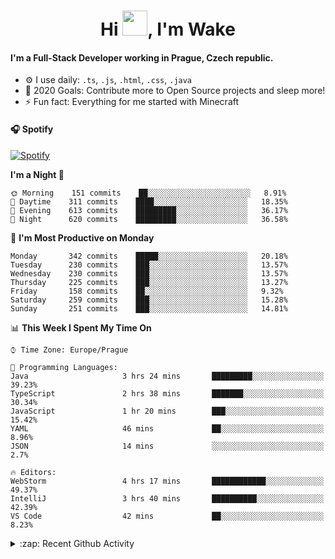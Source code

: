 <h1 align="center">Hi <img src="https://raw.githubusercontent.com/MrWakeCZ/MrWakeCZ/master/Hi.gif" width="40px" />, I'm Wake</h1>

#### I'm a Full-Stack Developer working in Prague, Czech republic.
- ⚙️ I use daily: `.ts`, `.js`, `.html`, `.css`, `.java`
- 🥅 2020 Goals: Contribute more to Open Source projects and sleep more!
- ⚡ Fun fact: Everything for me started with Minecraft

#### 🎧 Spotify
[![Spotify](https://novatorem-delta-eight.vercel.app/api/spotify)](https://open.spotify.com/user/wakeecz)

<!--START_SECTION:waka-->
**I'm a Night 🦉** 

```text
🌞 Morning    151 commits    ██░░░░░░░░░░░░░░░░░░░░░░░   8.91% 
🌆 Daytime    311 commits    ████░░░░░░░░░░░░░░░░░░░░░   18.35% 
🌃 Evening    613 commits    █████████░░░░░░░░░░░░░░░░   36.17% 
🌙 Night      620 commits    █████████░░░░░░░░░░░░░░░░   36.58%

```
📅 **I'm Most Productive on Monday** 

```text
Monday       342 commits    █████░░░░░░░░░░░░░░░░░░░░   20.18% 
Tuesday      230 commits    ███░░░░░░░░░░░░░░░░░░░░░░   13.57% 
Wednesday    230 commits    ███░░░░░░░░░░░░░░░░░░░░░░   13.57% 
Thursday     225 commits    ███░░░░░░░░░░░░░░░░░░░░░░   13.27% 
Friday       158 commits    ██░░░░░░░░░░░░░░░░░░░░░░░   9.32% 
Saturday     259 commits    ███░░░░░░░░░░░░░░░░░░░░░░   15.28% 
Sunday       251 commits    ███░░░░░░░░░░░░░░░░░░░░░░   14.81%

```


📊 **This Week I Spent My Time On** 

```text
⌚︎ Time Zone: Europe/Prague

💬 Programming Languages: 
Java                     3 hrs 24 mins       █████████░░░░░░░░░░░░░░░░   39.23% 
TypeScript               2 hrs 38 mins       ███████░░░░░░░░░░░░░░░░░░   30.34% 
JavaScript               1 hr 20 mins        ███░░░░░░░░░░░░░░░░░░░░░░   15.42% 
YAML                     46 mins             ██░░░░░░░░░░░░░░░░░░░░░░░   8.96% 
JSON                     14 mins             ░░░░░░░░░░░░░░░░░░░░░░░░░   2.7%

🔥 Editors: 
WebStorm                 4 hrs 17 mins       ████████████░░░░░░░░░░░░░   49.37% 
IntelliJ                 3 hrs 40 mins       ██████████░░░░░░░░░░░░░░░   42.39% 
VS Code                  42 mins             ██░░░░░░░░░░░░░░░░░░░░░░░   8.23%

```


<!--END_SECTION:waka-->

<details>
  <summary>:zap: Recent Github Activity</summary>

<!--START_SECTION:activity-->
1. 🎉 Merged PR [#14](https://github.com/craftmania-cz/craftmanager/pull/14) in [craftmania-cz/craftmanager](https://github.com/craftmania-cz/craftmanager)
2. 🎉 Merged PR [#89](https://github.com/waked-cz/corgi/pull/89) in [waked-cz/corgi](https://github.com/waked-cz/corgi)
3. 🗣 Commented on [#14](https://github.com/craftmania-cz/craftmanager/issues/14) in [craftmania-cz/craftmanager](https://github.com/craftmania-cz/craftmanager)
4. 🎉 Merged PR [#2](https://github.com/craftmania-cz/craftcore/pull/2) in [craftmania-cz/craftcore](https://github.com/craftmania-cz/craftcore)
5. 🎉 Merged PR [#7](https://github.com/craftmania-cz/craftlobby/pull/7) in [craftmania-cz/craftlobby](https://github.com/craftmania-cz/craftlobby)
<!--END_SECTION:activity-->

</details>
